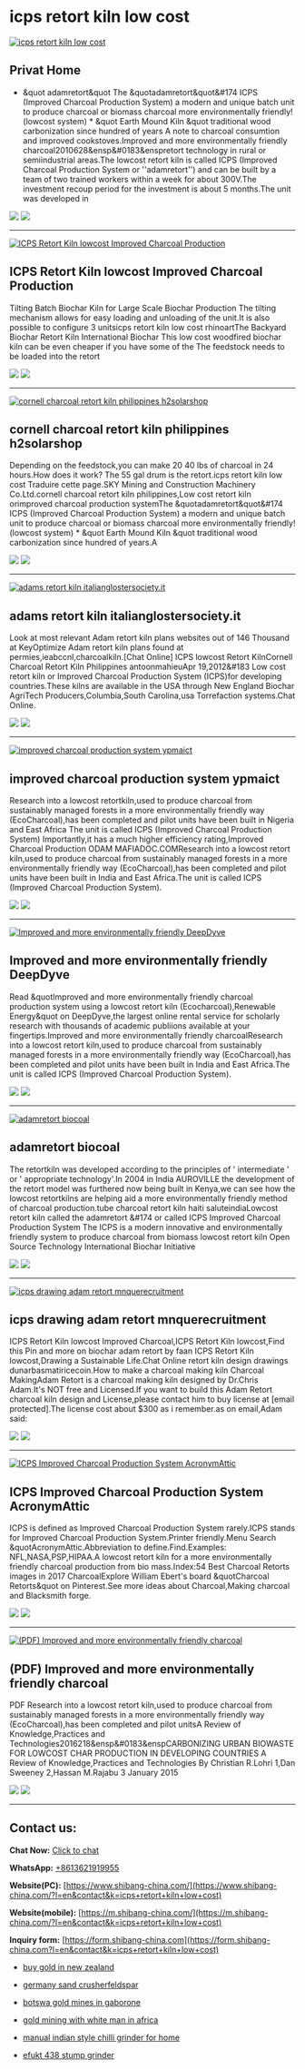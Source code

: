 # icps retort kiln low cost

<a href="https://swt.shibang-china.com/?l=en&img&k=icps+retort+kiln+low+cost" target="_blank">![icps retort kiln low cost](http://static.shibang-china.com/all-800x300/670.jpg)</a>

## Privat Home
* &quot adamretort&quot The &quotadamretort&quot&#174 ICPS (Improved Charcoal Production System) a modern and unique batch unit to produce charcoal or biomass charcoal more environmentally friendly! (lowcost system) * &quot Earth Mound Kiln &quot traditional wood carbonization since hundred of years A note to charcoal consumtion and improved cookstoves.Improved and more environmentally friendly charcoal2010628&ensp&#0183&enspretort technology in rural or semiindustrial areas.The lowcost retort kiln is called ICPS (Improved Charcoal Production System or ''adamretort'') and can be built by a team of two trained workers within a week for about 300V.The investment recoup period for the investment is about 5 months.The unit was developed in


<a href="https://whatsapp.shibangsoft.com/WhatsApp.php" target="_blank" title="WhatsApp">![](http://static.shibang-china.com/icon/whatsapp.png)</a> <a href="https://swt.shibang-china.com/?l=en&icon&k=icps+retort+kiln+low+cost" target="_blank">![](http://static.shibang-china.com/icon/chat-en.png)</a>

---

<a href="https://swt.shibang-china.com/?l=en&img&k=icps+retort+kiln+low+cost" target="_blank">![ICPS Retort Kiln lowcost Improved Charcoal Production](http://static.shibang-china.com/all-800x300/865.jpg)</a>

## ICPS Retort Kiln lowcost Improved Charcoal Production
Tilting Batch Biochar Kiln for Large Scale Biochar Production The tilting mechanism allows for easy loading and unloading of the unit.It is also possible to configure 3 unitsicps retort kiln low cost rhinoartThe Backyard Biochar Retort Kiln International Biochar This low cost woodfired biochar kiln can be even cheaper if you have some of the The feedstock needs to be loaded into the retort


<a href="https://whatsapp.shibangsoft.com/WhatsApp.php" target="_blank" title="WhatsApp">![](http://static.shibang-china.com/icon/whatsapp.png)</a> <a href="https://swt.shibang-china.com/?l=en&icon&k=icps+retort+kiln+low+cost" target="_blank">![](http://static.shibang-china.com/icon/chat-en.png)</a>

---

<a href="https://swt.shibang-china.com/?l=en&img&k=icps+retort+kiln+low+cost" target="_blank">![cornell charcoal retort kiln philippines h2solarshop](http://static.shibang-china.com/all-800x300/189.jpg)</a>

## cornell charcoal retort kiln philippines h2solarshop
Depending on the feedstock,you can make 20 40 lbs of charcoal in 24 hours.How does it work? The 55 gal drum is the retort.icps retort kiln low cost Traduire cette page.SKY Mining and Construction Machinery Co.Ltd.cornell charcoal retort kiln philippines,Low cost retort kiln orimproved charcoal production systemThe &quotadamretort&quot&#174 ICPS (Improved Charcoal Production System) a modern and unique batch unit to produce charcoal or biomass charcoal more environmentally friendly! (lowcost system) * &quot Earth Mound Kiln &quot traditional wood carbonization since hundred of years.A


<a href="https://whatsapp.shibangsoft.com/WhatsApp.php" target="_blank" title="WhatsApp">![](http://static.shibang-china.com/icon/whatsapp.png)</a> <a href="https://swt.shibang-china.com/?l=en&icon&k=icps+retort+kiln+low+cost" target="_blank">![](http://static.shibang-china.com/icon/chat-en.png)</a>

---

<a href="https://swt.shibang-china.com/?l=en&img&k=icps+retort+kiln+low+cost" target="_blank">![adams retort kiln italianglostersociety.it](http://static.shibang-china.com/all-800x300/1503.jpg)</a>

## adams retort kiln italianglostersociety.it
Look at most relevant Adam retort kiln plans websites out of 146 Thousand at KeyOptimize Adam retort kiln plans found at permies,ieabccnl,charcoalkiln.[Chat Online] ICPS lowcost Retort KilnCornell Charcoal Retort Kiln Philippines antoonmahieuApr 19,2012&#183 Low cost retort kiln or Improved Charcoal Production System (ICPS)for developing countries.These kilns are available in the USA through New England Biochar AgriTech Producers,Columbia,South Carolina,usa Torrefaction systems.Chat Online.


<a href="https://whatsapp.shibangsoft.com/WhatsApp.php" target="_blank" title="WhatsApp">![](http://static.shibang-china.com/icon/whatsapp.png)</a> <a href="https://swt.shibang-china.com/?l=en&icon&k=icps+retort+kiln+low+cost" target="_blank">![](http://static.shibang-china.com/icon/chat-en.png)</a>

---

<a href="https://swt.shibang-china.com/?l=en&img&k=icps+retort+kiln+low+cost" target="_blank">![improved charcoal production system ypmaict](http://static.shibang-china.com/all-800x300/1204.jpg)</a>

## improved charcoal production system ypmaict
Research into a lowcost retortkiln,used to produce charcoal from sustainably managed forests in a more environmentally friendly way (EcoCharcoal),has been completed and pilot units have been built in Nigeria and East Africa The unit is called ICPS (Improved Charcoal Production System) Importantly,it has a much higher efficiency rating,Improved Charcoal Production ODAM MAFIADOC.COMResearch into a lowcost retort kiln,used to produce charcoal from sustainably managed forests in a more environmentally friendly way (EcoCharcoal),has been completed and pilot units have been built in India and East Africa.The unit is called ICPS (Improved Charcoal Production System).


<a href="https://whatsapp.shibangsoft.com/WhatsApp.php" target="_blank" title="WhatsApp">![](http://static.shibang-china.com/icon/whatsapp.png)</a> <a href="https://swt.shibang-china.com/?l=en&icon&k=icps+retort+kiln+low+cost" target="_blank">![](http://static.shibang-china.com/icon/chat-en.png)</a>

---

<a href="https://swt.shibang-china.com/?l=en&img&k=icps+retort+kiln+low+cost" target="_blank">![Improved and more environmentally friendly DeepDyve](http://static.shibang-china.com/all-800x300/1328.jpg)</a>

## Improved and more environmentally friendly DeepDyve
Read &quotImproved and more environmentally friendly charcoal production system using a lowcost retort kiln (Ecocharcoal),Renewable Energy&quot on DeepDyve,the largest online rental service for scholarly research with thousands of academic publiions available at your fingertips.Improved and more environmentally friendly charcoalResearch into a lowcost retort kiln,used to produce charcoal from sustainably managed forests in a more environmentally friendly way (EcoCharcoal),has been completed and pilot units have been built in India and East Africa.The unit is called ICPS (Improved Charcoal Production System).


<a href="https://whatsapp.shibangsoft.com/WhatsApp.php" target="_blank" title="WhatsApp">![](http://static.shibang-china.com/icon/whatsapp.png)</a> <a href="https://swt.shibang-china.com/?l=en&icon&k=icps+retort+kiln+low+cost" target="_blank">![](http://static.shibang-china.com/icon/chat-en.png)</a>

---

<a href="https://swt.shibang-china.com/?l=en&img&k=icps+retort+kiln+low+cost" target="_blank">![adamretort biocoal](http://static.shibang-china.com/all-800x300/595.jpg)</a>

## adamretort biocoal
The retortkiln was developed according to the principles of ' intermediate ' or ' appropriate technology'.In 2004 in India AUROVILLE the development of the retort model was furthered now being built in Kenya,we can see how the lowcost retortkilns are helping aid a more environmentally friendly method of charcoal production.tube charcoal retort kiln haiti saluteindiaLowcost retort kiln called the adamretort &#174 or called ICPS Improved Charcoal Production System The ICPS is a modern innovative and environmentally friendly system to produce charcoal from biomass lowcost retort kiln Open Source Technology International Biochar Initiative


<a href="https://whatsapp.shibangsoft.com/WhatsApp.php" target="_blank" title="WhatsApp">![](http://static.shibang-china.com/icon/whatsapp.png)</a> <a href="https://swt.shibang-china.com/?l=en&icon&k=icps+retort+kiln+low+cost" target="_blank">![](http://static.shibang-china.com/icon/chat-en.png)</a>

---

<a href="https://swt.shibang-china.com/?l=en&img&k=icps+retort+kiln+low+cost" target="_blank">![icps drawing adam retort mnquerecruitment](http://static.shibang-china.com/all-800x300/1491.jpg)</a>

## icps drawing adam retort mnquerecruitment
ICPS Retort Kiln lowcost Improved Charcoal,ICPS Retort Kiln lowcost,Find this Pin and more on biochar adam retort by faan ICPS Retort Kiln lowcost,Drawing a Sustainable Life.Chat Online retort kiln design drawings dunarbasmatiricecoin.How to make a charcoal making kiln Charcoal MakingAdam Retort is a charcoal making kiln designed by Dr.Chris Adam.It's NOT free and Licensed.If you want to build this Adam Retort charcoal kiln design and License,please contact him to buy license at [email protected].The license cost about $300 as i remember.as on email,Adam said:


<a href="https://whatsapp.shibangsoft.com/WhatsApp.php" target="_blank" title="WhatsApp">![](http://static.shibang-china.com/icon/whatsapp.png)</a> <a href="https://swt.shibang-china.com/?l=en&icon&k=icps+retort+kiln+low+cost" target="_blank">![](http://static.shibang-china.com/icon/chat-en.png)</a>

---

<a href="https://swt.shibang-china.com/?l=en&img&k=icps+retort+kiln+low+cost" target="_blank">![ICPS Improved Charcoal Production System AcronymAttic](http://static.shibang-china.com/all-800x300/575.jpg)</a>

## ICPS Improved Charcoal Production System AcronymAttic
ICPS is defined as Improved Charcoal Production System rarely.ICPS stands for Improved Charcoal Production System.Printer friendly.Menu Search &quotAcronymAttic.Abbreviation to define.Find.Examples: NFL,NASA,PSP,HIPAA.A lowcost retort kiln for a more environmentally friendly charcoal production from bio mass.Index:54 Best Charcoal Retorts images in 2017 CharcoalExplore William Ebert's board &quotCharcoal Retorts&quot on Pinterest.See more ideas about Charcoal,Making charcoal and Blacksmith forge.


<a href="https://whatsapp.shibangsoft.com/WhatsApp.php" target="_blank" title="WhatsApp">![](http://static.shibang-china.com/icon/whatsapp.png)</a> <a href="https://swt.shibang-china.com/?l=en&icon&k=icps+retort+kiln+low+cost" target="_blank">![](http://static.shibang-china.com/icon/chat-en.png)</a>

---

<a href="https://swt.shibang-china.com/?l=en&img&k=icps+retort+kiln+low+cost" target="_blank">![(PDF) Improved and more environmentally friendly charcoal](http://static.shibang-china.com/all-800x300/824.jpg)</a>

## (PDF) Improved and more environmentally friendly charcoal
PDF Research into a lowcost retort kiln,used to produce charcoal from sustainably managed forests in a more environmentally friendly way (EcoCharcoal),has been completed and pilot unitsA Review of Knowledge,Practices and Technologies2016218&ensp&#0183&enspCARBONIZING URBAN BIOWASTE FOR LOWCOST CHAR PRODUCTION IN DEVELOPING COUNTRIES A Review of Knowledge,Practices and Technologies By Christian R.Lohri 1,Dan Sweeney 2,Hassan M.Rajabu 3 January 2015


<a href="https://whatsapp.shibangsoft.com/WhatsApp.php" target="_blank" title="WhatsApp">![](http://static.shibang-china.com/icon/whatsapp.png)</a> <a href="https://swt.shibang-china.com/?l=en&icon&k=icps+retort+kiln+low+cost" target="_blank">![](http://static.shibang-china.com/icon/chat-en.png)</a>

---
## Contact us:

**Chat Now:** [Click to chat](https://swt.shibang-china.com?l=en&contact&k=icps+retort+kiln+low+cost)

**WhatsApp:**  [+8613621919955](https://whatsapp.shibangsoft.com/WhatsApp.php)

**Website(PC):** [https://www.shibang-china.com/](https://www.shibang-china.com/?l=en&contact&k=icps+retort+kiln+low+cost)

**Website(mobile):** [https://m.shibang-china.com/](https://m.shibang-china.com/?l=en&contact&k=icps+retort+kiln+low+cost)

**Inquiry form:** [https://form.shibang-china.com](https://form.shibang-china.com?l=en&contact&k=icps+retort+kiln+low+cost)

* [buy gold in new zealand](../112/buy%20gold%20in%20new%20zealand.md)

* [germany sand crusherfeldspar](../120/germany%20sand%20crusherfeldspar.md)

* [botswa gold mines in gaborone](../111/botswa%20gold%20mines%20in%20gaborone.md)

* [gold mining with white man in africa](../117/gold%20mining%20with%20white%20man%20in%20africa.md)

* [manual indian style chilli grinder for home](../115/manual%20indian%20style%20chilli%20grinder%20for%20home.md)

* [efukt 438 stump grinder](../114/efukt%20438%20stump%20grinder.md)